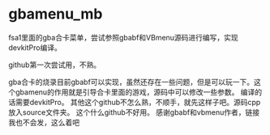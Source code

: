 # gbamenu_mb
fsa1里面的gba合卡菜单，尝试参照gbabf和VBmenu源码进行编写，实现devkitPro编译。

github第一次尝试用，不熟。

gba合卡的烧录目前gbabf可以实现，虽然还存在一些问题，但是可以玩一下。这个gbamenu的作用就是引导合卡里面的游戏，源码中可以修改一些参数。
编译的话需要devkitPro。
其他这个github不怎么熟，不顺手，就先这样子吧。源码cpp放入source文件夹。
这个什么github不好用。
感谢gbabf和vbmenu作者，链接我也不会发，这么着吧
